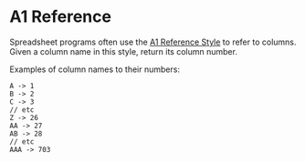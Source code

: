 # A1 Reference
Spreadsheet programs often use the [A1 Reference Style](https://learn.microsoft.com/en-us/office/troubleshoot/excel/numeric-columns-and-rows#the-a1-reference-style) to refer to columns. Given a column name in this style, return its column number.

Examples of column names to their numbers:
```
A -> 1
B -> 2
C -> 3
// etc
Z -> 26
AA -> 27
AB -> 28 
// etc
AAA -> 703
```
